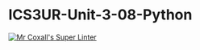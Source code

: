 # ICS3UR-Unit-3-08-Python

[![Mr Coxall's Super Linter](https://github.com/KaitlynIp64/ICS3UR-Unit-3-08-Python/workflows/Mr%20Coxall's%20Super%20Linter/badge.svg)](https://github.com/KaitlynIp64/ICS3UR-Unit-3-08-Python/actions/)
